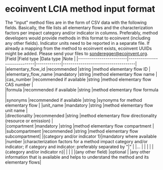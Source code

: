 # ecoinvent LCIA method input format
The "input" method files are in the form of CSV data with the following fields. Basically, the file lists all elementary flows and the characterization factors per impact category and/or indicator in columns. Preferably, method developers would provide methods in this format to ecoinvent (including any other fields). Indicator units need to be reported in a separate file. If already a mapping from the method to ecoinvent exists, ecoinvent UUIDs might be added. Please send your files to sonderegger@ecoinvent.org.
|Field	                  |Field type                    |Data type	  |Note                                 |
|-------------------------|------------------------------|-------------|-------------------------------------|
|elementary_flow_id  	    |recommended                   |string       |method elementary flow ID            |
|elementary_flow_name			|mandatory                     |string       |method elementary flow name          |	
|cas_number		            |recommended if available      |string       |method elementary flow CAS number    |		
|formula			            |recommended if available      |string       |method elementary flow formula       |	
|synonyms			            |recommended if available      |string       |synonyms for method elementary flow  |
|unit_name		            |mandatory                     |string       |method elementary flow unit name     |		
|directionality           |recommended                   |string       |method elementary flow directionality (resource or emission) |	
|compartment				      |mandatory                     |string       |method elementary flow compartment   |
|subcompartment				    |recommended                   |string       |method elementary flow subcompartment|
|{category and/or indicator 1}|mandatory where available |number       |characterization factors for a method impact category and/or indicator; if category and indicator: preferably separated by "\|" |
|...                      |                              |             |                                     |
|{category and/or indicator n}|                          |             |                                     |
|(any other field)        |optional                      |             |any other information that is available and helps to understand the method and its elementary flows|

